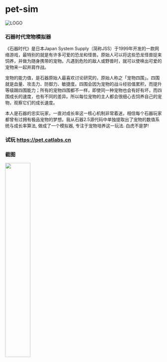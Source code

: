 # pet-sim
![LOGO](https://upload.wikimedia.org/wikipedia/zh/e/e1/STONEAGE_ICON.GIF)

### 石器时代宠物模拟器

《石器时代》是日本Japan System Supply（简称JSS）于1999年开发的一款网络游戏，最特别的就是有许多可爱的恐龙和怪兽。原始人可以将这些恐龙怪兽捉来饲养，并做为随身携带的宠物。凡遇到危险的敌人或野兽时，就可以使唤出可爱的宠物来一起并肩作战。

宠物的能力值，是石器原始人最喜欢讨论研究的，原始人称之「宠物四围」。四围就是血量、攻击力、防御力、敏捷度。四围会因为宠物的战斗经验值累积，而提升等级跟四围能力；所有的宠物四围都不一样，即使同一种宠物也会有好有坏，而四围成长的速度，也有不同的差异。所以每位宠物的主人都会很细心去饲养自己的宠物，观察它们的成长速度。

本人是石器的忠实玩家，一直对成长率这一核心机制非常着迷，相信每个石器玩家都曾有过拥有极品宠物的梦想。我从石器2.5源代码中单独提取出了宠物的数值系统与成长率算法, 做成了一个模拟器, 专注于宠物培养这一玩法. 白虎不是梦!

### 试玩 https://pet.catlabs.cn

### 截图

<img src="https://raw.githubusercontent.com/zii/pet-sim/master/bin/data/screenshot.jpg" width="40%">
